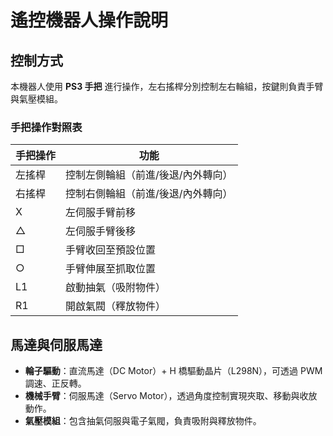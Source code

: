 # 遙控機器人操作說明

## 控制方式
本機器人使用 **PS3 手把** 進行操作，左右搖桿分別控制左右輪組，按鍵則負責手臂與氣壓模組。

### 手把操作對照表
| 手把操作 | 功能 |
| --- | --- |
| 左搖桿 | 控制左側輪組（前進/後退/內外轉向） |
| 右搖桿 | 控制右側輪組（前進/後退/內外轉向） |
| X | 左伺服手臂前移 |
| △ | 左伺服手臂後移 |
| □ | 手臂收回至預設位置 |
| ○ | 手臂伸展至抓取位置 |
| L1 | 啟動抽氣（吸附物件） |
| R1 | 開啟氣閥（釋放物件） |

## 馬達與伺服馬達
- **輪子驅動**：直流馬達（DC Motor）+ H 橋驅動晶片（L298N），可透過 PWM 調速、正反轉。  
- **機械手臂**：伺服馬達（Servo Motor），透過角度控制實現夾取、移動與收放動作。  
- **氣壓模組**：包含抽氣伺服與電子氣閥，負責吸附與釋放物件。  

